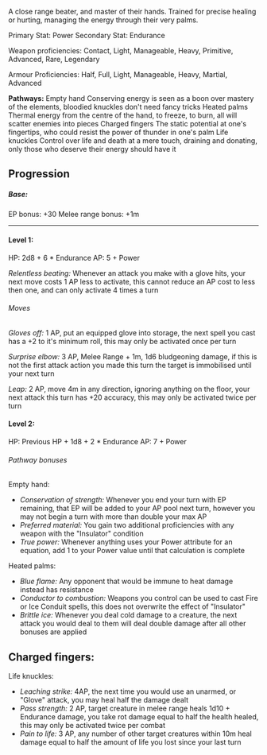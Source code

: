 A close range beater, and master of their hands. Trained for precise healing or hurting, managing the energy through their very palms.

Primary Stat: Power
Secondary Stat: Endurance

Weapon proficiencies: Contact, Light, Manageable, Heavy, Primitive, Advanced, Rare, Legendary

Armour Proficiencies: Half, Full, Light, Manageable, Heavy, Martial, Advanced

**Pathways:**
Empty hand
	Conserving energy is seen as a boon over mastery of the elements, bloodied knuckles don't need fancy tricks
Heated palms
	Thermal energy from the centre of the hand, to freeze, to burn, all will scatter enemies into pieces
Charged fingers
	The static potential at one's fingertips, who could resist the power of thunder in one's palm
Life knuckles
	Control over life and death at a mere touch, draining and donating, only those who deserve their energy should have it

## Progression

##### Base:
EP bonus: +30
Melee range bonus: +1m

---
#### Level 1:

HP: 2d8 + 6 * Endurance
AP: 5 + Power

*Relentless beating:* Whenever an attack you make with a glove hits, your next move costs 1 AP less to activate, this cannot reduce an AP cost to less then one, and can only activate 4 times a turn
###### Moves
*Gloves off:* 1 AP, put an equipped glove into storage, the next spell you cast has a +2 to it's minimum roll, this may only be activated once per turn

*Surprise elbow:* 3 AP, Melee Range + 1m, 1d6 bludgeoning damage, if this is not the first attack action you made this turn the target is immobilised until your next turn

*Leap:* 2 AP, move 4m in any direction, ignoring anything on the floor, your next attack this turn has +20 accuracy, this may only be activated twice per turn

#### Level 2:

HP: Previous HP + 1d8 + 2 * Endurance
AP: 7 + Power

###### Pathway bonuses

Empty hand: 
- *Conservation of strength:* Whenever you end your turn with EP remaining, that EP will be added to your AP pool next turn, however you may not begin a turn with more than double your max AP
- *Preferred material:* You gain two additional proficiencies with any weapon with the "Insulator" condition
- *True power:* Whenever anything uses your Power attribute for an equation, add 1 to your Power value until that calculation is complete

Heated palms:
- *Blue flame:* Any opponent that would be immune to heat damage instead has resistance
- *Conductor to combustion:* Weapons you control can be used to cast Fire or Ice Conduit spells, this does not overwrite the effect of "Insulator"
- *Brittle ice:* Whenever you deal cold damage to a creature, the next attack you would deal to them will deal double damage after all other bonuses are applied

Charged fingers:
- 

Life knuckles:
- *Leaching strike:* 4AP, the next time you would use an unarmed, or "Glove" attack, you may heal half the damage dealt
- *Pass strength:* 2 AP, target creature in melee range heals 1d10 + Endurance damage, you take rot damage equal to half the health healed, this may only be activated twice per combat
- *Pain to life:* 3 AP, any number of other target creatures within 10m heal damage equal to half the amount of life you lost since your last turn